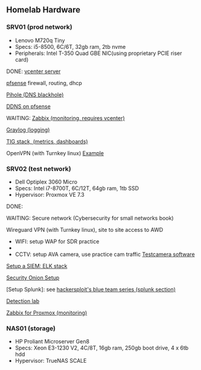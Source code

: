 ## Homelab Hardware


### SRV01 (prod network)
- Lenovo M720q Tiny
- Specs: i5-8500, 6C/6T, 32gb ram, 2tb nvme
- Peripherals: Intel T-350 Quad GBE NIC(using proprietary PCIE riser card)

DONE:
[vcenter server](https://www.nakivo.com/blog/vmware-vsphere-7-installation-setup/)

[pfsense](https://docs.netgate.com/pfsense/en/latest/recipes/virtualize-esxi.html) firewall, routing, dhcp
 
[Pihole (DNS blackhole)](https://yewtu.be/watch?v=FnFtWsZ8IP0)
 
[DDNS on pfsense](https://www.wundertech.net/use-duckdns-to-set-up-ddns-on-pfsense/)

WAITING:
[Zabbix (monitoring, requires vcenter)](https://bestmonitoringtools.com/vmware-monitoring-with-zabbix-esxi-vcenter-vm-vsphere/)

[Graylog (logging)](https://go2docs.graylog.org/5-0/downloading_and_installing_graylog/operating_system_packages.htm)

[TIG stack, (metrics, dashboards)](https://www.howtoforge.com/how-to-install-tig-stack-telegraf-influxdb-and-grafana-on-ubuntu-22-04/)

OpenVPN (with Turnkey linux) [Example](https://www.wundertech.net/how-to-set-up-openvpn-on-pfsense/)
 
### SRV02 (test network)
- Dell Optiplex 3060 Micro
- Specs: Intel i7-8700T, 6C/12T, 64gb ram, 1tb SSD
- Hypervisor: Proxmox VE 7.3

DONE:

WAITING:
Secure network (Cybersecurity for small networks book)

Wireguard VPN (with Turnkey linux), site to site access to AWD

- WIFI: setup WAP for SDR practice
- 
- CCTV: setup AVA camera, use practice cam traffic [Testcamera software](https://support.networkoptix.com/hc/en-us/articles/360018067074-TestCamera-IP-Camera-Emulator "‌")

[Setup a SIEM: ELK stack](https://www.leveleffect.com/blog/how-to-set-up-your-own-home-lab-with-elk "‌") 

[Security Onion Setup](https://thecyberdudes.com/2021/03/20/setting-up-security-onion/)

[Setup Splunk]: see [hackersploit's blue team series (splunk section)](https://yewtu.be/playlist?list=PLBf0hzazHTGNcIS_dHjM2NgNUFMW1EZFx)

[Detection lab](https://detectionlab.network/introduction/)

[Zabbix for Proxmox (monitoring)](https://homegrowntechie.com/installing-zabbix-for-homelab-monitoring/)

### NAS01 (storage)
- HP Proliant Microserver Gen8
- Specs: Xeon E3-1230 V2, 4C/8T, 16gb ram, 250gb boot drive, 4 x 6tb hdd
- Hypervisor: TrueNAS SCALE
